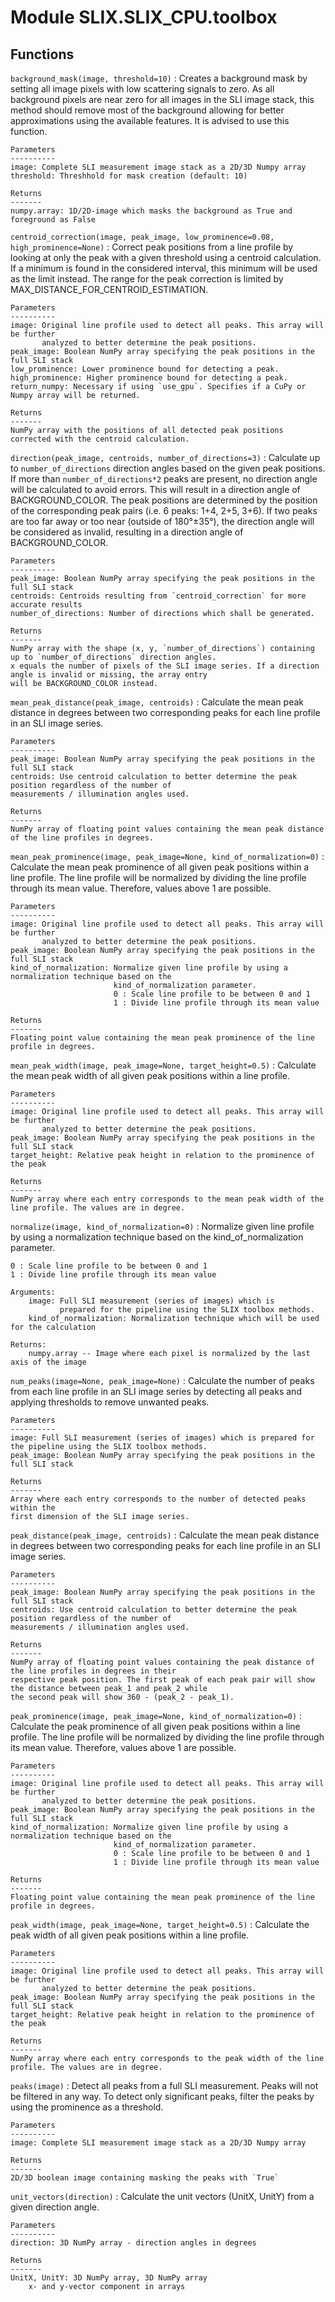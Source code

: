 Module SLIX.SLIX_CPU.toolbox
============================

Functions
---------

    
`background_mask(image, threshold=10)`
:   Creates a background mask by setting all image pixels with low scattering signals to zero. As all background pixels
    are near zero for all images in the SLI image stack, this method should remove most of the background allowing
    for better approximations using the available features. It is advised to use this function.
    
    Parameters
    ----------
    image: Complete SLI measurement image stack as a 2D/3D Numpy array
    threshold: Threshhold for mask creation (default: 10)
    
    Returns
    -------
    numpy.array: 1D/2D-image which masks the background as True and foreground as False

    
`centroid_correction(image, peak_image, low_prominence=0.08, high_prominence=None)`
:   Correct peak positions from a line profile by looking at only the peak with a given threshold using a centroid
    calculation. If a minimum is found in the considered interval, this minimum will be used as the limit instead.
    The range for the peak correction is limited by MAX_DISTANCE_FOR_CENTROID_ESTIMATION.
    
    Parameters
    ----------
    image: Original line profile used to detect all peaks. This array will be further
           analyzed to better determine the peak positions.
    peak_image: Boolean NumPy array specifying the peak positions in the full SLI stack
    low_prominence: Lower prominence bound for detecting a peak.
    high_prominence: Higher prominence bound for detecting a peak.
    return_numpy: Necessary if using `use_gpu`. Specifies if a CuPy or Numpy array will be returned.
    
    Returns
    -------
    NumPy array with the positions of all detected peak positions corrected with the centroid calculation.

    
`direction(peak_image, centroids, number_of_directions=3)`
:   Calculate up to `number_of_directions` direction angles based on the given peak positions.
    If more than `number_of_directions*2` peaks are present, no
    direction angle will be calculated to avoid errors. This will result in a direction angle of BACKGROUND_COLOR.
    The peak positions are determined by the position of the corresponding peak pairs (i.e. 6 peaks: 1+4, 2+5, 3+6).
    If two peaks are too far away or too near (outside of 180°±35°), the direction angle will be
    considered as invalid, resulting in a direction angle of BACKGROUND_COLOR.
    
    Parameters
    ----------
    peak_image: Boolean NumPy array specifying the peak positions in the full SLI stack
    centroids: Centroids resulting from `centroid_correction` for more accurate results
    number_of_directions: Number of directions which shall be generated.
    
    Returns
    -------
    NumPy array with the shape (x, y, `number_of_directions`) containing up to `number_of_directions` direction angles.
    x equals the number of pixels of the SLI image series. If a direction angle is invalid or missing, the array entry
    will be BACKGROUND_COLOR instead.

    
`mean_peak_distance(peak_image, centroids)`
:   Calculate the mean peak distance in degrees between two corresponding peaks for each line profile in an SLI image
    series.
    
    Parameters
    ----------
    peak_image: Boolean NumPy array specifying the peak positions in the full SLI stack
    centroids: Use centroid calculation to better determine the peak position regardless of the number of
    measurements / illumination angles used.
    
    Returns
    -------
    NumPy array of floating point values containing the mean peak distance of the line profiles in degrees.

    
`mean_peak_prominence(image, peak_image=None, kind_of_normalization=0)`
:   Calculate the mean peak prominence of all given peak positions within a line profile. The line profile will be
    normalized by dividing the line profile through its mean value. Therefore, values above 1 are possible.
    
    Parameters
    ----------
    image: Original line profile used to detect all peaks. This array will be further
           analyzed to better determine the peak positions.
    peak_image: Boolean NumPy array specifying the peak positions in the full SLI stack
    kind_of_normalization: Normalize given line profile by using a normalization technique based on the
                           kind_of_normalization parameter.
                           0 : Scale line profile to be between 0 and 1
                           1 : Divide line profile through its mean value
    
    Returns
    -------
    Floating point value containing the mean peak prominence of the line profile in degrees.

    
`mean_peak_width(image, peak_image=None, target_height=0.5)`
:   Calculate the mean peak width of all given peak positions within a line profile.
    
    Parameters
    ----------
    image: Original line profile used to detect all peaks. This array will be further
           analyzed to better determine the peak positions.
    peak_image: Boolean NumPy array specifying the peak positions in the full SLI stack
    target_height: Relative peak height in relation to the prominence of the peak
    
    Returns
    -------
    NumPy array where each entry corresponds to the mean peak width of the line profile. The values are in degree.

    
`normalize(image, kind_of_normalization=0)`
:   Normalize given line profile by using a normalization technique based on the kind_of_normalization parameter.
    
    0 : Scale line profile to be between 0 and 1
    1 : Divide line profile through its mean value
    
    Arguments:
        image: Full SLI measurement (series of images) which is
               prepared for the pipeline using the SLIX toolbox methods.
        kind_of_normalization: Normalization technique which will be used for the calculation
    
    Returns:
        numpy.array -- Image where each pixel is normalized by the last axis of the image

    
`num_peaks(image=None, peak_image=None)`
:   Calculate the number of peaks from each line profile in an SLI image series by detecting
    all peaks and applying thresholds to remove unwanted peaks.
    
    Parameters
    ----------
    image: Full SLI measurement (series of images) which is prepared for the pipeline using the SLIX toolbox methods.
    peak_image: Boolean NumPy array specifying the peak positions in the full SLI stack
    
    Returns
    -------
    Array where each entry corresponds to the number of detected peaks within the
    first dimension of the SLI image series.

    
`peak_distance(peak_image, centroids)`
:   Calculate the mean peak distance in degrees between two corresponding peaks for each line profile in an SLI image
    series.
    
    Parameters
    ----------
    peak_image: Boolean NumPy array specifying the peak positions in the full SLI stack
    centroids: Use centroid calculation to better determine the peak position regardless of the number of
    measurements / illumination angles used.
    
    Returns
    -------
    NumPy array of floating point values containing the peak distance of the line profiles in degrees in their
    respective peak position. The first peak of each peak pair will show the distance between peak_1 and peak_2 while
    the second peak will show 360 - (peak_2 - peak_1).

    
`peak_prominence(image, peak_image=None, kind_of_normalization=0)`
:   Calculate the peak prominence of all given peak positions within a line profile. The line profile will be
    normalized by dividing the line profile through its mean value. Therefore, values above 1 are possible.
    
    Parameters
    ----------
    image: Original line profile used to detect all peaks. This array will be further
           analyzed to better determine the peak positions.
    peak_image: Boolean NumPy array specifying the peak positions in the full SLI stack
    kind_of_normalization: Normalize given line profile by using a normalization technique based on the
                           kind_of_normalization parameter.
                           0 : Scale line profile to be between 0 and 1
                           1 : Divide line profile through its mean value
    
    Returns
    -------
    Floating point value containing the mean peak prominence of the line profile in degrees.

    
`peak_width(image, peak_image=None, target_height=0.5)`
:   Calculate the peak width of all given peak positions within a line profile.
    
    Parameters
    ----------
    image: Original line profile used to detect all peaks. This array will be further
           analyzed to better determine the peak positions.
    peak_image: Boolean NumPy array specifying the peak positions in the full SLI stack
    target_height: Relative peak height in relation to the prominence of the peak
    
    Returns
    -------
    NumPy array where each entry corresponds to the peak width of the line profile. The values are in degree.

    
`peaks(image)`
:   Detect all peaks from a full SLI measurement. Peaks will not be filtered in any way.
    To detect only significant peaks, filter the peaks by using the prominence as a threshold.
    
    Parameters
    ----------
    image: Complete SLI measurement image stack as a 2D/3D Numpy array
    
    Returns
    -------
    2D/3D boolean image containing masking the peaks with `True`

    
`unit_vectors(direction)`
:   Calculate the unit vectors (UnitX, UnitY) from a given direction angle.
    
    Parameters
    ----------
    direction: 3D NumPy array - direction angles in degrees
    
    Returns
    -------
    UnitX, UnitY: 3D NumPy array, 3D NumPy array
        x- and y-vector component in arrays